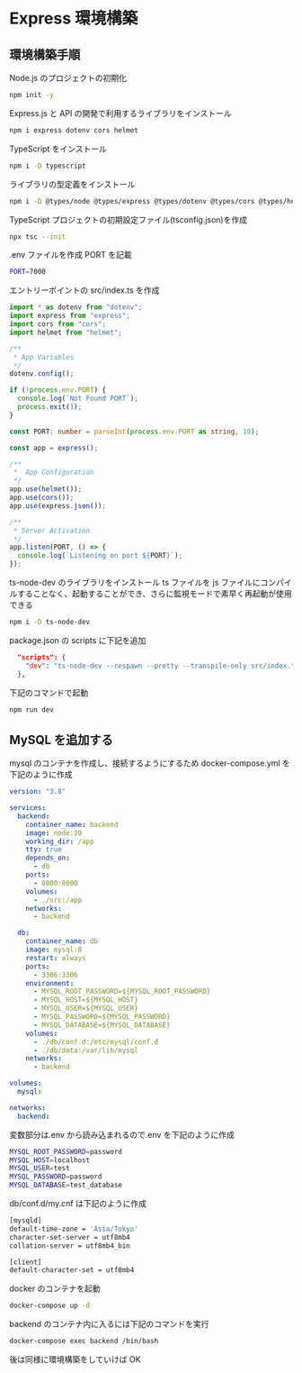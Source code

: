 # Express 環境構築

## 環境構築手順

Node.js のプロジェクトの初期化

```sh
npm init -y
```

Express.js と API の開発で利用するライブラリをインストール

```sh
npm i express dotenv cors helmet
```

TypeScript をインストール

```sh
npm i -D typescript
```

ライブラリの型定義をインストール

```sh
npm i -D @types/node @types/express @types/dotenv @types/cors @types/helmet
```

TypeScript プロジェクトの初期設定ファイル(tsconfig.json)を作成

```sh
npx tsc --init
```

.env ファイルを作成
PORT を記載

```sh
PORT=7000
```

エントリーポイントの src/index.ts を作成

```ts
import * as dotenv from "dotenv";
import express from "express";
import cors from "cors";
import helmet from "helmet";

/**
 * App Variables
 */
dotenv.config();

if (!process.env.PORT) {
  console.log(`Not Found PORT`);
  process.exit(1);
}

const PORT: number = parseInt(process.env.PORT as string, 10);

const app = express();

/**
 *  App Configuration
 */
app.use(helmet());
app.use(cors());
app.use(express.json());

/**
 * Server Activation
 */
app.listen(PORT, () => {
  console.log(`Listening on port ${PORT}`);
});
```

ts-node-dev のライブラリをインストール
ts ファイルを js ファイルにコンパイルすることなく、起動することができ、さらに監視モードで素早く再起動が使用できる

```sh
npm i -D ts-node-dev
```

package.json の scripts に下記を追加

```json
  "scripts": {
    "dev": "ts-node-dev --respawn --pretty --transpile-only src/index.ts"
  },
```

下記のコマンドで起動

```sh
npm run dev
```

## MySQL を追加する

mysql のコンテナを作成し、接続するようにするため docker-compose.yml を下記のように作成

```yml
version: "3.8"

services:
  backend:
    container_name: backend
    image: node:20
    working_dir: /app
    tty: true
    depends_on:
      - db
    ports:
      - 8000:8000
    volumes:
      - ./src:/app
    networks:
      - backend

  db:
    container_name: db
    image: mysql:8
    restart: always
    ports:
      - 3306:3306
    environment:
      - MYSQL_ROOT_PASSWORD=${MYSQL_ROOT_PASSWORD}
      - MYSQL_HOST=${MYSQL_HOST}
      - MYSQL_USER=${MYSQL_USER}
      - MYSQL_PASSWORD=${MYSQL_PASSWORD}
      - MYSQL_DATABASE=${MYSQL_DATABASE}
    volumes:
      - ./db/conf.d:/etc/mysql/conf.d
      - ./db/data:/var/lib/mysql
    networks:
      - backend

volumes:
  mysql:

networks:
  backend:
```

変数部分は.env から読み込まれるので.env を下記のように作成

```sh
MYSQL_ROOT_PASSWORD=password
MYSQL_HOST=localhost
MYSQL_USER=test
MYSQL_PASSWORD=password
MYSQL_DATABASE=test_database
```

db/conf.d/my.cnf は下記のように作成

```sh
[mysqld]
default-time-zone = 'Asia/Tokyo'
character-set-server = utf8mb4
collation-server = utf8mb4_bin

[client]
default-character-set = utf8mb4
```

docker のコンテナを起動

```sh
docker-compose up -d
```

backend のコンテナ内に入るには下記のコマンドを実行

```sh
docker-compose exec backend /bin/bash
```

後は同様に環境構築をしていけば OK
